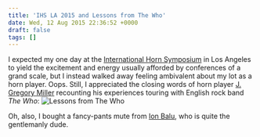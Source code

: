 ```yaml
---
title: 'IHS LA 2015 and Lessons from The Who'
date: Wed, 12 Aug 2015 22:36:52 +0000
draft: false
tags: []
---
```


I expected my one day at the [International Horn Symposium](http://www.ihsla2015.com/) in Los Angeles to yield the excitement and energy usually afforded by conferences of a grand scale, but I instead walked away feeling ambivalent about my lot as a horn player. Oops. Still, I appreciated the closing words of horn player [J. Gregory Miller](http://miller-music.com/) recounting his experiences touring with English rock band _The Who_: ![Lessons from The Who](https://alexchao-blog-media.s3.amazonaws.com/2021/07/a3344-img_20150805_140524.jpg?w=768&h=1024)

Oh, also, I bought a fancy-pants mute from [Ion Balu](http://balumusik.com/), who is quite the gentlemanly dude.
